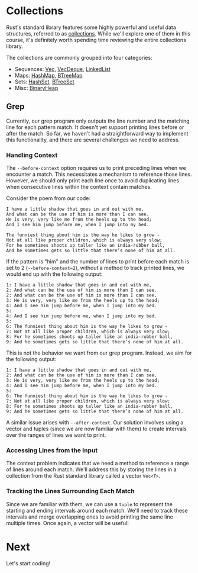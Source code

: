 # Collections

Rust's standard library features some highly powerful and useful data
structures, referred to as [collections]. While we'll explore one of them in
this course, it's definitely worth spending time reviewing the entire
collections library.

The collections are commonly grouped into four categories:

- Sequences: [Vec], [VecDeque], [LinkedList]
- Maps: [HashMap], [BTreeMap]
- Sets: [HashSet], [BTreeSet]
- Misc: [BinaryHeap]

## Grep

Currently, our grep program only outputs the line number and the matching line
for each pattern match. It doesn't yet support printing lines before or after
the match. So far, we haven't had a straightforward way to implement this
functionality, and there are several challenges we need to address.

### Handling Context

The `--before-context` option requires us to print preceding lines when we
encounter a match. This necessitates a mechanism to reference those lines.
However, we should only print each line once to avoid duplicating lines when
consecutive lines within the context contain matches.

Consider the poem from our code:

```text
I have a little shadow that goes in and out with me,
And what can be the use of him is more than I can see.
He is very, very like me from the heels up to the head;
And I see him jump before me, when I jump into my bed.

The funniest thing about him is the way he likes to grow -
Not at all like proper children, which is always very slow;
For he sometimes shoots up taller like an india-rubber ball,
And he sometimes gets so little that there’s none of him at all.
```

If the pattern is "him" and the number of lines to print before each match is
set to 2 (`--before-context=2`), without a method to track printed lines, we
would end up with the following output:

```text
1: I have a little shadow that goes in and out with me,
2: And what can be the use of him is more than I can see.
2: And what can be the use of him is more than I can see.
3: He is very, very like me from the heels up to the head;
4: And I see him jump before me, when I jump into my bed.
5:
4: And I see him jump before me, when I jump into my bed.
5:
6: The funniest thing about him is the way he likes to grow -
7: Not at all like proper children, which is always very slow;
8: For he sometimes shoots up taller like an india-rubber ball,
9: And he sometimes gets so little that there’s none of him at all.
```

This is not the behavior we want from our grep program. Instead, we aim for the
following output:

```text
1: I have a little shadow that goes in and out with me,
2: And what can be the use of him is more than I can see.
3: He is very, very like me from the heels up to the head;
4: And I see him jump before me, when I jump into my bed.
5:
6: The funniest thing about him is the way he likes to grow -
7: Not at all like proper children, which is always very slow;
8: For he sometimes shoots up taller like an india-rubber ball,
9: And he sometimes gets so little that there’s none of him at all.
```

A similar issue arises with `--after-context`. Our solution involves using a
vector and tuples (since we are now familiar with them) to create intervals over
the ranges of lines we want to print.

### Accessing Lines from the Input

The context problem indicates that we need a method to reference a range of
lines around each match. We'll address this by storing the lines in a collection
from the Rust standard library called a vector `Vec<T>`.

### Tracking the Lines Surrounding Each Match

Since we are familiar with them, we can use a `tuple` to represent the starting
and ending intervals around each match. We'll need to track these intervals and
merge overlapping ones to avoid printing the same line multiple times. Once
again, a vector will be useful!

# Next

Let's start coding!

[collections]: https://doc.rust-lang.org/std/collections/index.html
[Vec]: https://doc.rust-lang.org/std/vec/struct.Vec.html
[VecDeque]: https://doc.rust-lang.org/std/collections/struct.VecDeque.html
[LinkedList]: https://doc.rust-lang.org/std/collections/struct.LinkedList.html
[HashMap]:
  https://doc.rust-lang.org/std/collections/hash_map/struct.HashMap.html
[BTreeMap]: https://doc.rust-lang.org/std/collections/struct.BTreeMap.html
[HashSet]:
  https://doc.rust-lang.org/std/collections/hash_set/struct.HashSet.html
[BTreeSet]: https://doc.rust-lang.org/std/collections/struct.BTreeSet.html
[BinaryHeap]: https://doc.rust-lang.org/std/collections/struct.BinaryHeap.html
